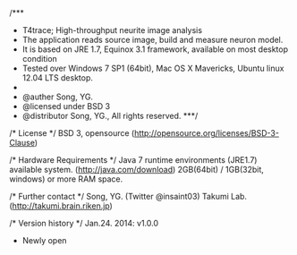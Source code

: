 /***
* T4trace; High-throughput neurite image analysis
* The application reads source image, build and measure neuron model.
* It is based on JRE 1.7, Equinox 3.1 framework, available on most desktop condition
* Tested over Windows 7 SP1 (64bit), Mac OS X Mavericks, Ubuntu linux 12.04 LTS desktop.
*
* @auther Song, YG.
* @licensed under BSD 3 
* @distributor Song, YG., All rights reserved.
***/

/* License */
BSD 3, opensource (http://opensource.org/licenses/BSD-3-Clause)

/* Hardware Requirements */
Java 7 runtime environments (JRE1.7) available system. (http://java.com/download)
2GB(64bit) / 1GB(32bit, windows) or more RAM space.

/* Further contact */
Song, YG. (Twitter @insaint03)
Takumi Lab. (http://takumi.brain.riken.jp)

/* Version history */
Jan.24. 2014: v1.0.0
 - Newly open


